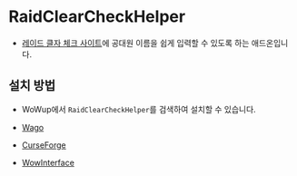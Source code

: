 # RaidClearCheckHelper

- [레이드 클자 체크 사이트](https://wow-check.ryuar.in)에 공대원 이름을 쉽게 입력할 수 있도록 하는 애드온입니다.

## 설치 방법

- WoWup에서 `RaidClearCheckHelper`를 검색하여 설치할 수 있습니다.

- [Wago](https://addons.wago.io/addons/raidclearcheckhelper)
- [CurseForge](https://www.curseforge.com/wow/addons/raidclearcheckhelper)
- [WowInterface](https://www.wowinterface.com/downloads/info26515-RaidClearCheckHelper.html)
